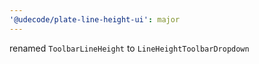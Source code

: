 ```yaml
---
'@udecode/plate-line-height-ui': major
---
```


renamed `ToolbarLineHeight` to `LineHeightToolbarDropdown`

